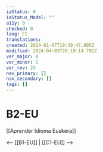```yaml
---
iaStatus: 0
iaStatus_Model: ""
a11y: 0
checked: 0
lang: ES
translations: 
created: 2024-01-07T19:39:47.805Z
modified: 2024-04-03T20:19:14.792Z
ver_major: 0
ver_minor: 1
ver_rev: 23
nav_primary: []
nav_secondary: []
tags: []
---
```

# B2-EU

[[Aprender Idioma Euskera]]

<-- [[B1-EU]] | [[C1-EU]] -->
